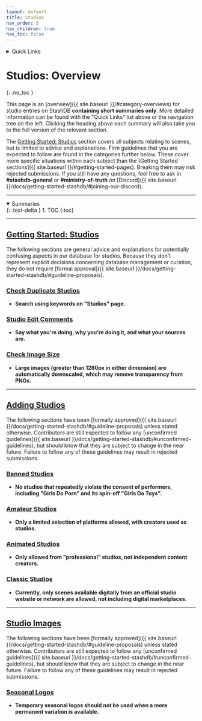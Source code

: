 ```yaml
---
layout: default
title: Studios
nav_order: 5
has_children: true
has_toc: false
---
```


<details markdown="block">
  <summary>
    Quick Links
  </summary>
  {: .text-delta }
1. [Getting Started: Studios](getting-started-studios)
2. [Adding Studios](adding-studios)
3. [Studio Images](studio-images)
</details>

# **Studios: Overview**
{: .no_toc }

This page is an [overview]({{ site.baseurl }}/#category-overviews) for studio entries on StashDB **containing short summaries only**. More detailed information can be found with the "Quick Links" list above or the navigation tree on the left. Clicking the heading above each summary will also take you to the full version of the relevant section.

The [Getting Started: Studios](getting-started-studios) section covers all subjects relating to scenes, but is limited to advice and explanations. Firm guidelines that you are expected to follow are found in the categories further below. These cover more specific situations within each subject than the [Getting Started sections]({{ site.baseurl }}/#getting-started-pages). Breaking them may risk rejected submissions. If you still have any questions, feel free to ask in **#stashdb-general** or **#ministry-of-truth** on [Discord]({{ site.baseurl }}/docs/getting-started-stashdb/#joining-our-discord).

***

<details open markdown="block">
  <summary>
    Summaries
  </summary>
  {: .text-delta }
1. TOC
{:toc}
</details>

***

## **[Getting Started: Studios](getting-started-studios)**
The following sections are general advice and explanations for potentially confusing aspects in our database for studios. Because they don't represent explicit decisions concerning database management or curation, they do not require [formal approval]({{ site.baseurl }}/docs/getting-started-stashdb/#guideline-proposals).

### [Check Duplicate Studios](getting-started-studios#check-duplicate-studios)
  - **Search using keywords on "Studios" page.**

### [Studio Edit Comments](getting-started-studios#studio-edit-comments)
  - **Say what you're doing, why you're doing it, and what your sources are.**

### [Check Image Size](getting-started-studios#check-image-size)
  - **Large images (greater than 1280px in either dimension) are automatically downscaled, which may remove transparency from PNGs.**

***

## **[Adding Studios](adding-studios)**
The following sections have been [formally approved]({{ site.baseurl }}/docs/getting-started-stashdb/#guideline-proposals) unless stated otherwise. Contributors are still expected to follow any [unconfirmed guidelines]({{ site.baseurl }}/docs/getting-started-stashdb/#unconfirmed-guidelines), but should know that they are subject to change in the near future. Failure to follow any of these guidelines may result in rejected submissions.

### [Banned Studios](adding-studios#banned-studios)
  - **No studios that repeatedly violate the consent of performers, including "Girls Do Porn" and its spin-off "Girls Do Toys".**

### [Amateur Studios](adding-studios#amateur-studios)
  - **Only a limited selection of platforms allowed, with creators used as studios.**

### [Animated Studios](adding-studios#animated-studios)
  - **Only allowed from "professional" studios, not independent content creators.**

### [Classic Studios](adding-studios#classic-studios)
  - **Currently, only scenes available digitally from an official studio website or network are allowed, not including digital marketplaces.**

***

## **[Studio Images](studio-images)**
The following sections have been [formally approved]({{ site.baseurl }}/docs/getting-started-stashdb/#guideline-proposals) unless stated otherwise. Contributors are still expected to follow any [unconfirmed guidelines]({{ site.baseurl }}/docs/getting-started-stashdb/#unconfirmed-guidelines), but should know that they are subject to change in the near future. Failure to follow any of these guidelines may result in rejected submissions.

### [Seasonal Logos](studio-images#seasonal-logos)
  - **Temporary seasonal logos should not be used when a more permanent variation is available.**
